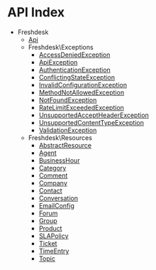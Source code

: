 API Index
=========

* Freshdesk
    * [Api](Freshdesk-Api.md)
    * Freshdesk\Exceptions
        * [AccessDeniedException](Freshdesk-Exceptions-AccessDeniedException.md)
        * [ApiException](Freshdesk-Exceptions-ApiException.md)
        * [AuthenticationException](Freshdesk-Exceptions-AuthenticationException.md)
        * [ConflictingStateException](Freshdesk-Exceptions-ConflictingStateException.md)
        * [InvalidConfigurationException](Freshdesk-Exceptions-InvalidConfigurationException.md)
        * [MethodNotAllowedException](Freshdesk-Exceptions-MethodNotAllowedException.md)
        * [NotFoundException](Freshdesk-Exceptions-NotFoundException.md)
        * [RateLimitExceededException](Freshdesk-Exceptions-RateLimitExceededException.md)
        * [UnsupportedAcceptHeaderException](Freshdesk-Exceptions-UnsupportedAcceptHeaderException.md)
        * [UnsupportedContentTypeException](Freshdesk-Exceptions-UnsupportedContentTypeException.md)
        * [ValidationException](Freshdesk-Exceptions-ValidationException.md)
    * Freshdesk\Resources
        * [AbstractResource](Freshdesk-Resources-AbstractResource.md)
        * [Agent](Freshdesk-Resources-Agent.md)
        * [BusinessHour](Freshdesk-Resources-BusinessHour.md)
        * [Category](Freshdesk-Resources-Category.md)
        * [Comment](Freshdesk-Resources-Comment.md)
        * [Company](Freshdesk-Resources-Company.md)
        * [Contact](Freshdesk-Resources-Contact.md)
        * [Conversation](Freshdesk-Resources-Conversation.md)
        * [EmailConfig](Freshdesk-Resources-EmailConfig.md)
        * [Forum](Freshdesk-Resources-Forum.md)
        * [Group](Freshdesk-Resources-Group.md)
        * [Product](Freshdesk-Resources-Product.md)
        * [SLAPolicy](Freshdesk-Resources-SLAPolicy.md)
        * [Ticket](Freshdesk-Resources-Ticket.md)
        * [TimeEntry](Freshdesk-Resources-TimeEntry.md)
        * [Topic](Freshdesk-Resources-Topic.md)

